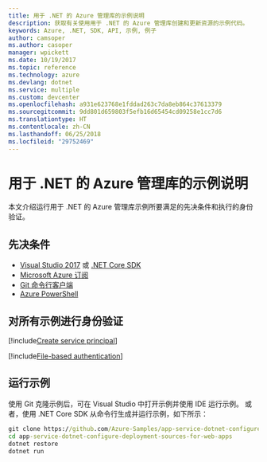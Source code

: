 ```yaml
---
title: 用于 .NET 的 Azure 管理库的示例说明
description: 获取有关使用用于 .NET 的 Azure 管理库创建和更新资源的示例代码。
keywords: Azure, .NET, SDK, API, 示例, 例子
author: camsoper
ms.author: casoper
manager: wpickett
ms.date: 10/19/2017
ms.topic: reference
ms.technology: azure
ms.devlang: dotnet
ms.service: multiple
ms.custom: devcenter
ms.openlocfilehash: a931e623768e1fddad263c7da8eb864c37613379
ms.sourcegitcommit: 9dd801d659803f5efb16d65454cd09258e1cc7d6
ms.translationtype: HT
ms.contentlocale: zh-CN
ms.lasthandoff: 06/25/2018
ms.locfileid: "29752469"
---
```

# <a name="azure-management-libraries-for-net-sample-instructions"></a>用于 .NET 的 Azure 管理库的示例说明

本文介绍运行用于 .NET 的 Azure 管理库示例所要满足的先决条件和执行的身份验证。

## <a name="prerequisties"></a>先决条件 

* [Visual Studio 2017](https://www.visualstudio.com/vs/) 或 [.NET Core SDK](https://www.microsoft.com/net/download/core)
* [Microsoft Azure 订阅](https://azure.microsoft.com/free/)
* [Git 命令行客户端](https://git-scm.com/)
* [Azure PowerShell](/powershell/azure/install-azurerm-ps)

## <a name="authentication-for-all-samples"></a>对所有示例进行身份验证

[!include[Create service principal](includes/create-sp.md)]

[!include[File-based authentication](includes/file-based-auth.md)]

## <a name="running-the-samples"></a>运行示例

使用 Git 克隆示例后，可在 Visual Studio 中打开示例并使用 IDE 运行示例。  或者，使用 .NET Core SDK 从命令行生成并运行示例，如下所示：

```cmd
git clone https://github.com/Azure-Samples/app-service-dotnet-configure-deployment-sources-for-web-apps.git
cd app-service-dotnet-configure-deployment-sources-for-web-apps
dotnet restore
dotnet run
```